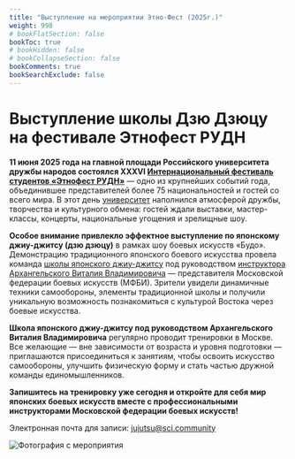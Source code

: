 ```yaml
---
title: "Выступление на мероприятии Этно-Фест (2025г.)"
weight: 998
# bookFlatSection: false
bookToc: true
# bookHidden: false
# bookCollapseSection: false
bookComments: true
bookSearchExclude: false
---
```

# Выступление школы Дзю Дзюцу на фестивале Этнофест РУДН 


**11 июня 2025 года на главной площади Российского университета дружбы народов состоялся XXXVI [Интернациональный фестиваль студентов «Этнофест РУДН»](https://www.rudn.ru/media/events/9c3a6494-4c6c-43dc-8c07-c91994d17a74)** — одно из крупнейших событий года, объединившее представителей более 75 национальностей и гостей со всего мира. В этот день [университет](https://eau-msu.ru/rossijskij-universitet-druzhby-narodov-imeni-patrisa-lumumby-2/) наполнился атмосферой дружбы, творчества и культурного обмена: гостей ждали выставки, мастер-классы, концерты, национальные угощения и зрелищные шоу.

**Особое внимание привлекло эффектное выступление по японскому джиу-джитсу (дзю дзюцу)** в рамках шоу боевых искусств «Будо». Демонстрацию традиционного японского боевого искусства провела команда [школы японского джиу-джитсу](https://www.fbim.ru/) под руководством [инструктора Архангельского Виталия Владимировича](https://www.fbim.ru/instruktory/arkhangelskii-vitalii-vladimirovich) — представителя Московской федерации боевых искусств (МФБИ). Зрители увидели динамичные техники самообороны, элементы традиционной школы и получили уникальную возможность познакомиться с культурой Востока через боевые искусства.

**Школа японского джиу-джитсу под руководством Архангельского Виталия Владимировича** регулярно проводит тренировки в Москве. Все желающие — вне зависимости от возраста и уровня подготовки — приглашаются присоединиться к занятиям, чтобы освоить искусство самообороны, улучшить физическую форму и стать частью дружной команды единомышленников.

**Запишитесь на тренировку уже сегодня и откройте для себя мир японских боевых искусств вместе с профессиональными инструкторами Московской федерации боевых искусств!**

Электронная почта для записи: [jujutsu@sci.community](mailto:jujutsu@sci.community)

![Фотография с мероприятия](/etnofest_01.JPG)